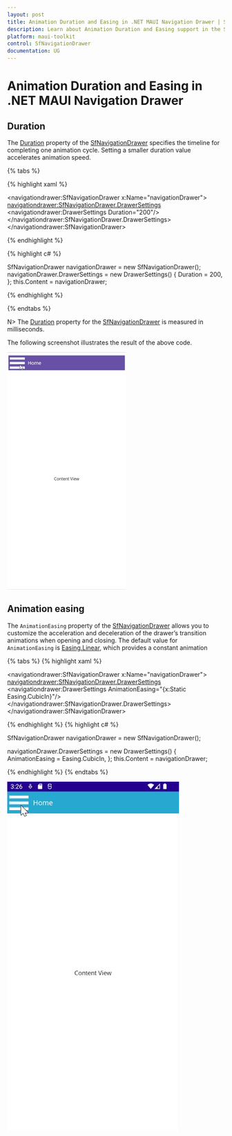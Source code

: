 ```yaml
---
layout: post
title: Animation Duration and Easing in .NET MAUI Navigation Drawer | Syncfusion®
description: Learn about Animation Duration and Easing support in the Syncfusion® .NET MAUI Navigation Drawer (SfNavigationDrawer) control and more.
platform: maui-toolkit
control: SfNavigationDrawer
documentation: UG
---
```


# Animation Duration and Easing in .NET MAUI Navigation Drawer

## Duration

The [Duration](https://help.syncfusion.com/cr/maui-toolkit/Syncfusion.Maui.Toolkit.NavigationDrawer.DrawerSettings.html#Syncfusion_Maui_Toolkit_NavigationDrawer_DrawerSettings_Duration) property of the [SfNavigationDrawer](https://help.syncfusion.com/cr/maui-toolkit/Syncfusion.Maui.Toolkit.NavigationDrawer.SfNavigationDrawer.html) specifies the timeline for completing one animation cycle. Setting a smaller duration value accelerates animation speed.

{% tabs %}

{% highlight xaml %}

<navigationdrawer:SfNavigationDrawer x:Name="navigationDrawer">
    <navigationdrawer:SfNavigationDrawer.DrawerSettings>
        <navigationdrawer:DrawerSettings  Duration="200"/>
    </navigationdrawer:SfNavigationDrawer.DrawerSettings>
</navigationdrawer:SfNavigationDrawer>

{% endhighlight %}

{% highlight c# %}

SfNavigationDrawer navigationDrawer = new SfNavigationDrawer();
navigationDrawer.DrawerSettings = new DrawerSettings()
{
    Duration = 200,
};
this.Content = navigationDrawer;

{% endhighlight %}

{% endtabs %}

N> The [Duration](https://help.syncfusion.com/cr/maui-toolkit/Syncfusion.Maui.Toolkit.NavigationDrawer.DrawerSettings.html#Syncfusion_Maui_Toolkit_NavigationDrawer_DrawerSettings_Duration) property for the [SfNavigationDrawer](https://help.syncfusion.com/cr/maui-toolkit/Syncfusion.Maui.Toolkit.NavigationDrawer.SfNavigationDrawer.html) is measured in milliseconds.

The following screenshot illustrates the result of the above code.

![Duration](Images/animation-duration/navigation_duration.gif)

## Animation easing

The `AnimationEasing` property of the [SfNavigationDrawer](https://help.syncfusion.com/cr/maui-toolkit/Syncfusion.Maui.Toolkit.NavigationDrawer.SfNavigationDrawer.html) allows you to customize the acceleration and deceleration of the drawer’s transition animations when opening and closing. The default value for `AnimationEasing` is [Easing.Linear](https://learn.microsoft.com/en-us/dotnet/api/microsoft.maui.easing.linear?view=net-maui-9.0#microsoft-maui-easing-linear), which provides a constant animation

{% tabs %}
{% highlight xaml %}

<navigationdrawer:SfNavigationDrawer x:Name="navigationDrawer">
    <navigationdrawer:SfNavigationDrawer.DrawerSettings>
        <navigationdrawer:DrawerSettings AnimationEasing="{x:Static Easing.CubicIn}"/>
    </navigationdrawer:SfNavigationDrawer.DrawerSettings>
</navigationdrawer:SfNavigationDrawer>

{% endhighlight %}
{% highlight c# %}

SfNavigationDrawer navigationDrawer = new SfNavigationDrawer();

navigationDrawer.DrawerSettings = new DrawerSettings()
{
    AnimationEasing = Easing.CubicIn,
};
this.Content = navigationDrawer;

{% endhighlight %}
{% endtabs %}

![AnimationEasing](Images/animation-duration/AnimationEasing.gif)
